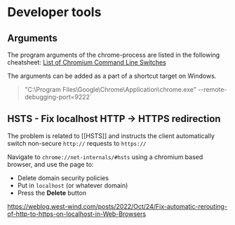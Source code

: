 # Developer tools

## Arguments 
The program arguments of the chrome-process are listed in the following cheatsheet: [List of Chromium Command Line Switches](https://peter.sh/experiments/chromium-command-line-switches/#condition-1)

The arguments can be added as a part of a shortcut target on Windows. 
> "C:\Program Files\Google\Chrome\Application\chrome.exe" --remote-debugging-port=9222`
## HSTS - Fix localhost HTTP -> HTTPS redirection 
The problem is related to [[HSTS]] and instructs the client automatically switch non-secure `http://` requests to `https://`

Navigate to `chrome://net-internals/#hsts` using a chromium based browser, and use the page to:
- Delete domain security policies
- Put in `localhost` (or whatever domain)
- Press the **Delete** button 

https://weblog.west-wind.com/posts/2022/Oct/24/Fix-automatic-rerouting-of-http-to-https-on-localhost-in-Web-Browsers